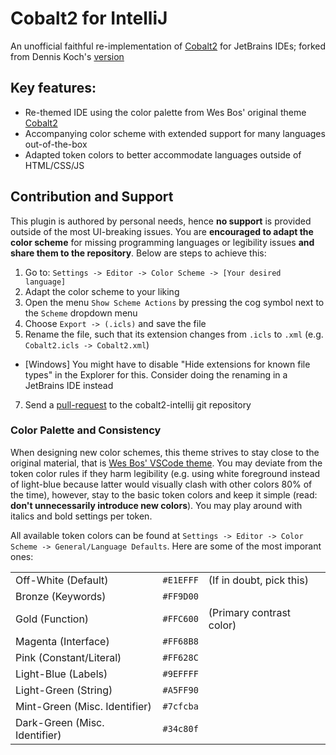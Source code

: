 # Cobalt2 for IntelliJ
An unofficial faithful re-implementation of [Cobalt2](https://github.com/wesbos/cobalt2-vscode) for JetBrains IDEs; forked from Dennis Koch's [version](github.com/pxlrbt/cobalt2-jetbrains)

## Key features:

*   Re-themed IDE using the color palette from Wes Bos' original theme [Cobalt2](https://github.com/wesbos/cobalt2-vscode)
*   Accompanying color scheme with extended support for many languages out-of-the-box
*   Adapted token colors to better accommodate languages outside of HTML/CSS/JS

## Contribution and Support

This plugin is authored by personal needs, hence **no support** is provided outside of the most UI-breaking issues. You are **encouraged to adapt the color scheme** for missing programming languages or legibility issues **and share them to the repository**. Below are steps to achieve this:

1.  Go to: `Settings -> Editor -> Color Scheme -> [Your desired language]`
2.  Adapt the color scheme to your liking
3.  Open the menu `Show Scheme Actions` by pressing the cog symbol next to the `Scheme` dropdown menu
4.  Choose `Export -> (.icls)` and save the file
5.  Rename the file, such that its extension changes from `.icls` to `.xml` (e.g. `Cobalt2.icls -> Cobalt2.xml`)

*   \[Windows\] You might have to disable "Hide extensions for known file types" in the Explorer for this. Consider doing the renaming in a JetBrains IDE instead

7.  Send a [pull-request](https://github.com/Pogodaanton/cobalt2-intellij/pulls) to the cobalt2-intellij git repository

### Color Palette and Consistency

When designing new color schemes, this theme strives to stay close to the original material, that is [Wes Bos' VSCode theme](https://github.com/wesbos/cobalt2-vscode). You may deviate from the token color rules if they harm legibility (e.g. using white foreground instead of light-blue because latter would visually clash with other colors 80% of the time), however, stay to the basic token colors and keep it simple (read: **don't unnecessarily introduce new colors**). You may play around with italics and bold settings per token.

All available token colors can be found at `Settings -> Editor -> Color Scheme -> General/Language Defaults`. Here are some of the most imporant ones:

|                               |           |                          |
|-------------------------------|-----------|--------------------------|
| Off-White (Default)           | `#E1EFFF` | (If in doubt, pick this) |
| Bronze (Keywords)             | `#FF9D00` |
| Gold (Function)               | `#FFC600` | (Primary contrast color) |
| Magenta (Interface)           | `#FF68B8` |
| Pink (Constant/Literal)       | `#FF628C` |
| Light-Blue (Labels)           | `#9EFFFF` |
| Light-Green (String)          | `#A5FF90` |
| Mint-Green (Misc. Identifier) | `#7cfcba` |
| Dark-Green (Misc. Identifier) | `#34c80f` |
